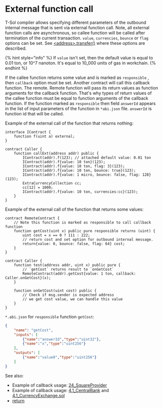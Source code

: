# External function call

T-Sol compiler allows specifying different parameters of the outbound internal message that is sent via external function call. Note, all external function calls are asynchronous, so callee function will be called after termination of the current transaction. `value`, `currencies`, `bounce` or `flag` options can be set. See [\<address>.transfer()](../changes-and-extensions-in-solidity-types/functions.md#transfer) where these options are described.&#x20;

{% hint style="info" %}
If `value` isn't set, then the default value is equal to 0.01 ton, or 10^7 nanoton. It's equal to 10\_000 units of gas in workchain.&#x20;
{% endhint %}

If the callee function returns some value and is marked as `responsible` , then `callback` option must be set. Another contract will call this callback function. The remote. Remote function will pass its return values as function arguments for the callback function. That's why types of return values of the callee function must be equal to function arguments of the callback function. If the function marked as `responsible` then field `answerId` appears in the list of input parameters of the function in `*abi.json` file. `answerId` is function id that will be called.

Example of the external call of the function that returns nothing:

```solidity
interface IContract {
    function f(uint a) external;
}

contract Caller {
    function callExt(address addr) public {
        IContract(addr).f(123); // attached default value: 0.01 ton
        IContract(addr).f{value: 10 ton}(123);
        IContract(addr).f{value: 10 ton, flag: 3}(123);
        IContract(addr).f{value: 10 ton, bounce: true}(123);
        IContract(addr).f{value: 1 micro, bounce: false, flag: 128}(123);
        ExtraCurrencyCollection cc;
        cc[12] = 1000;
        IContract(addr).f{value: 10 ton, currencies:cc}(123);
    }
}
```

Example of the external call of the function that returns some values:

```solidity
contract RemoteContract {
    // Note this function is marked as responsible to call callback function
    function getCost(uint x) public pure responsible returns (uint) {
        uint cost = x == 0 ? 111 : 222;
        // return cost and set option for outbound internal message.
        return{value: 0, bounce: false, flag: 64} cost;
    }
}

contract Caller {
    function test(address addr, uint x) public pure {
        // `getCost` returns result to `onGetCost`
        RemoteContract(addr).getCost{value: 1 ton, callback: Caller.onGetCost}(x);
    }

    function onGetCost(uint cost) public {
        // Check if msg.sender is expected address
        // we get cost value, we can handle this value
    }
}
```

`*.abi.json` for `responsible` function `getCost`:

```json
{
    "name": "getCost",
    "inputs": [
        {"name":"answerId","type":"uint32"},
        {"name":"x","type":"uint256"}
    ],
    "outputs": [
        {"name":"value0","type":"uint256"}
    ]
}
```

See also:

* Example of callback usage: [24\_SquareProvider](https://github.com/tonlabs/samples/blob/master/solidity/24\_SquareProvider.sol)
* Example of callback usage: [4.1\_CentralBank](https://github.com/tonlabs/samples/blob/master/solidity/4.1\_CentralBank.sol) and [4.1\_CurrencyExchange.sol](https://github.com/tonlabs/samples/blob/master/solidity/4.1\_CurrencyExchange.sol)
* [return](../events-and-return/)
